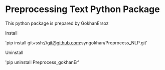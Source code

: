 # Preprocessing Text Python Package

This python package is prepared by GokhanErsoz

Install

'pip install git+ssh://git@github.com:syngokhan/Preprocess_NLP.git'

Uninstall

'pip uninstall Preprocess_gokhanEr'
